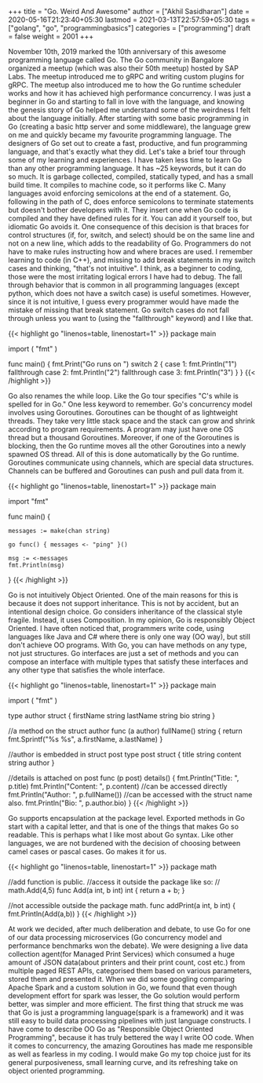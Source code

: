 +++
title = "Go. Weird And Awesome"
author = ["Akhil Sasidharan"]
date = 2020-05-16T21:23:40+05:30
lastmod = 2021-03-13T22:57:59+05:30
tags = ["golang", "go", "programmingbasics"]
categories = ["programming"]
draft = false
weight = 2001
+++

November 10th, 2019 marked the 10th anniversary of this awesome programming language called Go. The Go community in Bangalore organized a meetup (which was also their 50th meetup) hosted by SAP Labs. The meetup introduced me to gRPC and writing custom plugins for gRPC. The meetup also introduced me to how the Go runtime scheduler works and how it has achieved high performance concurrency. I was just a beginner in Go and starting to fall in love with the language, and knowing the genesis story of Go helped me understand some of the weirdness I felt about the language initially.
After starting with some basic programming in Go (creating a basic http server and some middleware), the language grew on me and quickly became my favourite programming language. The designers of Go set out to create a fast, productive, and fun programming language, and that's exactly what they did. Let's take a brief tour through some of my learning and experiences.
I have taken less time to learn Go than any other programming language. It has ~25 keywords, but it can do so much. It is garbage collected, compiled, statically typed, and has a small build time. It compiles to machine code, so it performs like C.
Many languages avoid enforcing semicolons at the end of a statement. Go, following in the path of C, does enforce semicolons to terminate statements but doesn't bother developers with it. They insert one when Go code is compiled and they have defined rules for it. You can add it yourself too, but idiomatic Go avoids it. One consequence of this decision is that braces for control structures (if, for, switch, and select) should be on the same line and not on a new line, which adds to the readability of Go. Programmers do not have to make rules instructing how and where braces are used.
I remember learning to code (in C++), and missing to add break statements in my switch cases and thinking, "that's not intuitive". I think, as a beginner to coding, those were the most irritating logical errors I have had to debug. The fall through behavior that is common in all programming languages (except python, which does not have a switch case) is useful sometimes. However, since it is not intuitive, I guess every programmer would have made the mistake of missing that break statement. Go switch cases do not fall through unless you want to (using the "fallthrough" keyword) and I like that.

<a id="code-snippet--Switch"></a>
{{< highlight go "linenos=table, linenostart=1" >}}
package main

import (
   "fmt"
)

func main() {
   fmt.Print("Go runs on ")
   switch 2 {
   case 1:
	fmt.Println("1")
	fallthrough
   case 2:
        fmt.Println("2")
	fallthrough
   case 3:
	fmt.Println("3")
   }
}
{{< /highlight >}}

Go also renames the while loop. Like the Go tour specifies "C's while is spelled for in Go." One less keyword to remember.
Go's concurrency model involves using Goroutines. Goroutines can be thought of as lightweight threads. They take very little stack space and the stack can grow and shrink according to program requirements. A program may just have one OS thread but a thousand Goroutines. Moreover, if one of the Goroutines is blocking, then the Go runtime moves all the other Goroutines into a newly spawned OS thread. All of this is done automatically by the Go runtime. Goroutines communicate using channels, which are special data structures. Channels can be buffered and Goroutines can push and pull data from it.

<a id="code-snippet--While"></a>
{{< highlight go "linenos=table, linenostart=1" >}}
package main

import "fmt"

func main() {

    messages := make(chan string)

    go func() { messages <- "ping" }()

    msg := <-messages
    fmt.Println(msg)
}
{{< /highlight >}}

Go is not intuitively Object Oriented. One of the main reasons for this is because it does not support inheritance. This is not by accident, but an intentional design choice. Go considers inheritance of the classical style fragile. Instead, it uses Composition. In my opinion, Go is responsibly Object Oriented. I have often noticed that, programmers write code, using languages like Java and C# where there is only one way (OO way), but still don't achieve OO programs. With Go, you can have methods on any type, not just structures. Go interfaces are just a set of methods and you can compose an interface with multiple types that satisfy these interfaces and any other type that satisfies the whole interface.

<a id="code-snippet--Object Oriented"></a>
{{< highlight go "linenos=table, linenostart=1" >}}
package main

import (
  "fmt"
)

type author struct {
  firstName string
  lastName  string
  bio       string
}

//a method on the struct author
func (a author) fullName() string {
  return fmt.Sprintf("%s %s", a.firstName, a.lastName)
}

//author is embedded in struct post
type post struct {
  title     string
  content   string
  author
}

//details is attached on post
func (p post) details() {
  fmt.Println("Title: ", p.title)
  fmt.Println("Content: ", p.content)
  //can be accessed directly
  fmt.Println("Author: ", p.fullName())
  //can be accessed with the struct name also.
  fmt.Println("Bio: ", p.author.bio)
}
{{< /highlight >}}

Go supports encapsulation at the package level. Exported methods in Go start with a capital letter, and that is one of the things that makes Go so readable. This is perhaps what I like most about Go syntax. Like other languages, we are not burdened with the decision of choosing between camel cases or pascal cases. Go makes it for us.

<a id="code-snippet--Encapsulation"></a>
{{< highlight go "linenos=table, linenostart=1" >}}
package math

//add function is public.
//access it outside the package like so:
// math.Add(4,5)
func Add(a int, b int) int {
	return a + b;
}

//not accessible outside the package math.
func addPrint(a int, b int) {
	fmt.Println(Add(a,b))
}
{{< /highlight >}}

At work we decided, after much deliberation and debate, to use Go for one of our data processing microservices (Go concurrency model and performance benchmarks won the debate). We were designing a live data collection agent(for Managed Print Services) which consumed a huge amount of JSON data(about printers and their print count, cost etc.) from multiple paged REST APIs, categorised them based on various parameters, stored them and presented it. When we did some googling comparing Apache Spark and a custom solution in Go, we found that even though development effort for spark was lesser, the Go solution would perform better, was simpler and more efficient. The first thing that struck me was that Go is just a programming language(spark is a framework) and it was still easy to build data processing pipelines with just language constructs.
I have come to describe OO Go as "Responsible Object Oriented Programming", because it has truly bettered the way I write OO code. When it comes to concurrency, the amazing Goroutines has made me responsible as well as fearless in my coding. I would make Go my top choice just for its general purposiveness, small learning curve, and its refreshing take on object oriented programming.

